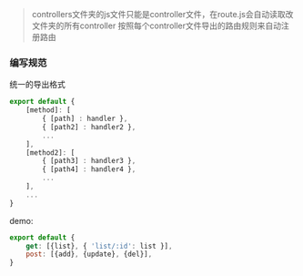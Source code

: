 > controllers文件夹的js文件只能是controller文件，在route.js会自动读取改文件夹的所有controller
  按照每个controller文件导出的路由规则来自动注册路由

### 编写规范
统一的导出格式 
```javascript
export default {
	[method]: [
		{ [path] : handler },
		{ [path2] : handler2 },
		...
	],
	[method2]: [
		{ [path3] : handler3 },
		{ [path4] : handler4 },
		...
	],
	...
}
```
demo: 

```javascript
export default {
	get: [{list}, { 'list/:id': list }],
	post: [{add}, {update}, {del}],
}

```

